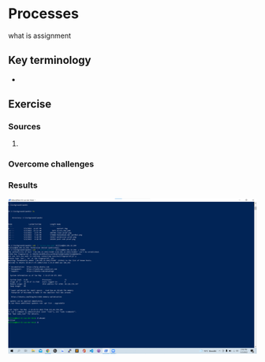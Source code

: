 # Processes 
what is assignment

## Key terminology
 - 
 


## Exercise
### Sources
1. 



### Overcome challenges



### Results
![alt text](https://github.com/TechGrounds-Cloud8/cloud8-Killian97/blob/main/00_includes/login%20bewijs.png)